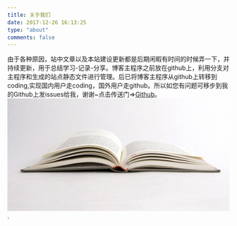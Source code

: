 ```yaml
---
title: 关于我们
date: 2017-12-26 16:13:25
type: "about"
comments: false
---
```

 由于各种原因，站中文章以及本站建设更新都是后期闲暇有时间的时候弄一下，并持续更新，用于总结学习-记录-分享。博客主程序之前放在github上，利用分支对主程序和生成的站点静态文件进行管理。后已将博客主程序从github上转移到coding,实现国内用户走coding，国外用户走github。所以如您有问题<!--可以在文章底部留言，也-->可移步到我的Github上发issues给我，谢谢~点击传送门=>[Github](https://github.com/CJCSDN/CJCSDN.github.io/issues)。 
![Book](../uploads/photos-1.jpg).
